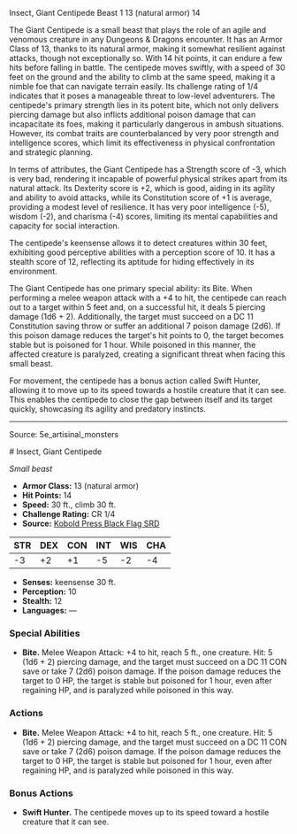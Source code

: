 <MonsterName/>Insect, Giant Centipede</MonsterName>
<CreatureType/>Beast</CreatureType>
<CR/>1</CR>
<AC/>13 (natural armor)</AC>
<HP/>14</HP>
<summary>The Giant Centipede is a small beast that plays the role of an agile and venomous creature in any Dungeons & Dragons encounter. It has an Armor Class of 13, thanks to its natural armor, making it somewhat resilient against attacks, though not exceptionally so. With 14 hit points, it can endure a few hits before falling in battle. The centipede moves swiftly, with a speed of 30 feet on the ground and the ability to climb at the same speed, making it a nimble foe that can navigate terrain easily. Its challenge rating of 1/4 indicates that it poses a manageable threat to low-level adventurers. The centipede's primary strength lies in its potent bite, which not only delivers piercing damage but also inflicts additional poison damage that can incapacitate its foes, making it particularly dangerous in ambush situations. However, its combat traits are counterbalanced by very poor strength and intelligence scores, which limit its effectiveness in physical confrontation and strategic planning.</summary>

<detail>

In terms of attributes, the Giant Centipede has a Strength score of -3, which is very bad, rendering it incapable of powerful physical strikes apart from its natural attack. Its Dexterity score is +2, which is good, aiding in its agility and ability to avoid attacks, while its Constitution score of +1 is average, providing a modest level of resilience. It has very poor intelligence (-5), wisdom (-2), and charisma (-4) scores, limiting its mental capabilities and capacity for social interaction.

The centipede's keensense allows it to detect creatures within 30 feet, exhibiting good perceptive abilities with a perception score of 10. It has a stealth score of 12, reflecting its aptitude for hiding effectively in its environment.

The Giant Centipede has one primary special ability: its Bite. When performing a melee weapon attack with a +4 to hit, the centipede can reach out to a target within 5 feet and, on a successful hit, it deals 5 piercing damage (1d6 + 2). Additionally, the target must succeed on a DC 11 Constitution saving throw or suffer an additional 7 poison damage (2d6). If this poison damage reduces the target's hit points to 0, the target becomes stable but is poisoned for 1 hour. While poisoned in this manner, the affected creature is paralyzed, creating a significant threat when facing this small beast.

For movement, the centipede has a bonus action called Swift Hunter, allowing it to move up to its speed towards a hostile creature that it can see. This enables the centipede to close the gap between itself and its target quickly, showcasing its agility and predatory instincts.</detail>



---

Source: 5e_artisinal_monsters

<statblock>
# Insect, Giant Centipede

*Small beast*

- **Armor Class:** 13 (natural armor)
- **Hit Points:** 14
- **Speed:** 30 ft., climb 30 ft.
- **Challenge Rating:** CR 1/4
- **Source:** [Kobold Press Black Flag SRD](https://koboldpress.com/black-flag-roleplaying/)

| STR | DEX | CON | INT | WIS | CHA |
| --- | --- | --- | --- | --- | --- |
| -3 | +2 | +1 | -5 | -2 | -4 |

- **Senses:** keensense 30 ft.
- **Perception:** 10
- **Stealth:** 12
- **Languages:** —

### Special Abilities

- **Bite.** Melee Weapon Attack: +4 to hit, reach 5 ft., one creature. Hit: 5 (1d6 + 2) piercing damage, and the target must succeed on a DC 11 CON save or take 7 (2d6) poison damage. If the poison damage reduces the target to 0 HP, the target is stable but poisoned for 1 hour, even after regaining HP, and is paralyzed while poisoned in this way.

### Actions

- **Bite.** Melee Weapon Attack: +4 to hit, reach 5 ft., one creature. Hit: 5 (1d6 + 2) piercing damage, and the target must succeed on a DC 11 CON save or take 7 (2d6) poison damage. If the poison damage reduces the target to 0 HP, the target is stable but poisoned for 1 hour, even after regaining HP, and is paralyzed while poisoned in this way.

### Bonus Actions

- **Swift Hunter.** The centipede moves up to its speed toward a hostile creature that it can see.

</statblock>


